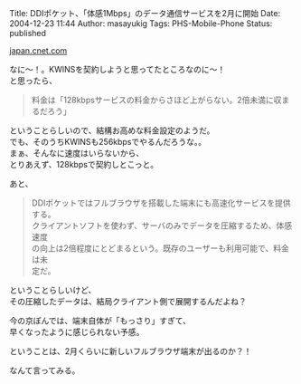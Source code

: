 Title: DDIポケット、「体感1Mbps」のデータ通信サービスを2月に開始
Date: 2004-12-23 11:44
Author: masayukig
Tags: PHS-Mobile-Phone
Status: published

[japan.cnet.com](http://japan.cnet.com/news/com/story/0,2000047668,20079801,00.htm)

なに〜！。KWINSを契約しようと思ってたところなのに〜！  
と思ったら、  

> 料金は「128kbpsサービスの料金からさほど上がらない。2倍未満に収まるだろう」

ということらしいので、結構お高めな料金設定のようだ。  
でも、そのうちKWINSも256kbpsでやるんだろうな。。  
まぁ、そんなに速度はいらないから、  
とりあえず、128kbpsで契約しとこっと。

あと、  

> DDIポケットではフルブラウザを搭載した端末にも高速化サービスを提供する。  
> クライアントソフトを使わず、サーバのみでデータを圧縮するため、体感速度  
> の向上は2倍程度にとどまるという。既存のユーザーも利用可能で、料金は未  
> 定だ。

ということらしいけど、  
その圧縮したデータは、結局クライアント側で展開するんだよね？

今の京ぽんでは、端末自体が「もっさり」すぎて、  
早くなったように感じられない予感。

ということは、2月くらいに新しいフルブラウザ端末が出るのか？！

なんて言ってみる。
